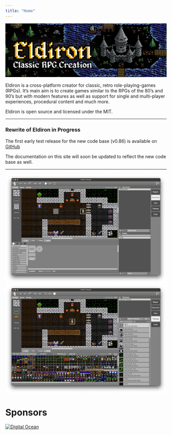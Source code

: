 ```yaml
---
title: "Home"
---
```


![Eldiron Map](./Eldiron_map%2Btitle_twitter.png)

Eldiron is a cross-platform creator for classic, retro role-playing-games (RPGs). It’s main aim is to create games similar to the RPGs of the 80’s and 90’s but with modern features as well as support for single and multi-player experiences, procedural content and much more.

Eldiron is open source and licensed under the MIT.

---

### Rewrite of Eldiron in Progress

The first early test release for the new code base (v0.86) is available on  [GitHub](https://github.com/markusmoenig/Eldiron/releases)

The documentation on this site will soon be updated to reflect the new code base as well.

---

![Screenshot](character_screenshot.png)
![Screenshot](tilemap_screenshot.png)

<!-- {{< youtube FqTC6Yp8tOk >}} -->

# Sponsors

[![Digital Ocean](./DO_Logo_Horizontal_Blue.png?lightbox=false)](https://www.digitalocean.com/?utm_medium=opensource&utm_source=Eldiron)
